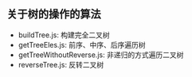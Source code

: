 ## 关于树的操作的算法

- buildTree.js: 构建完全二叉树
- getTreeEles.js: 前序、中序、后序遍历树
- getTreeWithoutReverse.js: 非递归的方式遍历二叉树
- reverseTree.js: 反转二叉树